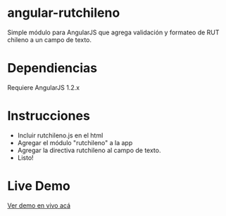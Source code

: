 # angular-rutchileno
Simple módulo para AngularJS que agrega validación y formateo de RUT chileno a un campo de texto.

# Dependiencias
Requiere AngularJS 1.2.x

# Instrucciones
- Incluir rutchileno.js en el html
- Agregar el módulo "rutchileno" a la app
- Agregar la directiva rutchileno al campo de texto.
- Listo! 

# Live Demo
[Ver demo en vivo acá](http://elmismopancho.cl/demos/github/rutchileno/)

